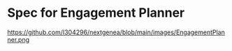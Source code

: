# Spec for Engagement Planner

https://github.com/I304296/nextgenea/blob/main/images/EngagementPlanner.png

